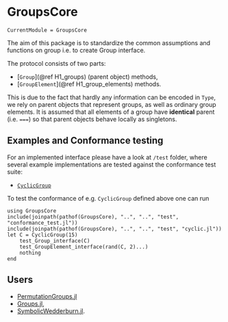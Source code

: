 # GroupsCore

```@meta
CurrentModule = GroupsCore
```

The aim of this package is to standardize the common assumptions and functions
on group i.e. to create Group interface.

The protocol consists of two parts:

* [`Group`](@ref H1_groups) (parent object) methods,
* [`GroupElement`](@ref H1_group_elements) methods.

This is due to the fact that hardly any information can be encoded in `Type`, we
rely on parent objects that represent groups, as well as ordinary group
elements. It is assumed that all elements of a group have **identical** parent
(i.e.  `===`) so that parent objects behave locally as singletons.

## Examples and Conformance testing

For an implemented interface please have a look at `/test` folder, where several
example implementations are tested against the conformance test suite:

* [`CyclicGroup`](https://github.com/kalmarek/GroupsCore.jl/blob/main/test/cyclic.jl)

To test the conformance of e.g. `CyclicGroup` defined above one can run

```@repl
using GroupsCore
include(joinpath(pathof(GroupsCore), "..", "..", "test", "conformance_test.jl"))
include(joinpath(pathof(GroupsCore), "..", "..", "test", "cyclic.jl"))
let C = CyclicGroup(15)
    test_Group_interface(C)
    test_GroupElement_interface(rand(C, 2)...)
    nothing
end
```

## Users
* [PermutationGroups.jl](https://github.com/kalmarek/PermutationGroups.jl)
* [Groups.jl](https://github.com/kalmarek/Groups.jl),
* [SymbolicWedderburn.jl](https://github.com/kalmarek/SymbolicWedderburn.jl).
